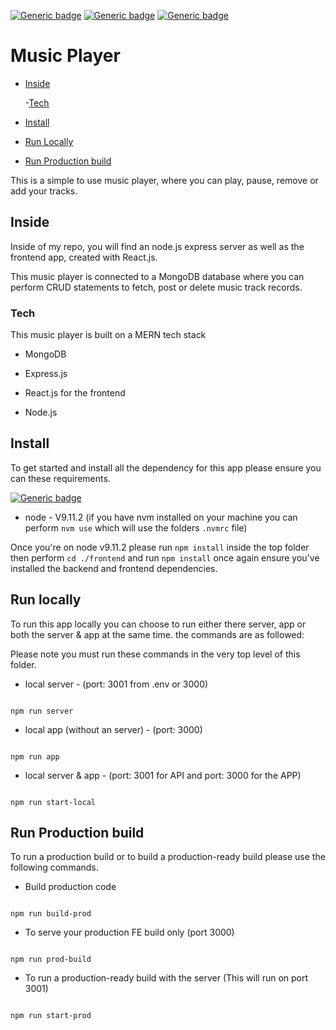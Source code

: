 <span>[![Generic badge](https://img.shields.io/badge/Front%20End-Developed-brightgreen.svg?logo=react)](https://shields.io/) [![Generic badge](https://img.shields.io/badge/REST%20API-Developed-brightgreen.svg?logo=Node.js)](https://shields.io/) [![Generic badge](https://img.shields.io/badge/Database-Developed-brightgreen.svg?logo=MongoDB)](https://shields.io/)</span>

# Music Player

- [Inside](#inside)

  -[Tech](#tech)

- [Install](#install)

- [Run Locally](#local-run)

- [Run Production build](#prod-run)

This is a simple to use music player, where you can play, pause, remove or add your tracks.

## <a name="Inside">Inside</a>

Inside of my repo, you will find an node.js express server as well as the frontend app, created with React.js.

This music player is connected to a MongoDB database where you can perform CRUD statements to fetch, post or delete music track records.

### <a name="tech">Tech</a>

This music player is built on a MERN tech stack

- MongoDB

* Express.js

- React.js for the frontend

* Node.js

## <a name="install">Install</a>

To get started and install all the dependency for this app please ensure you can these requirements.

[![Generic badge](https://img.shields.io/badge/Node-v9.11.2-bright.svg)](https://shields.io/)

- node - V9.11.2 (if you have nvm installed on your machine you can perform `nvm use` which will use the folders `.nvmrc` file)

Once you're on node v9.11.2 please run `npm install` inside the top folder then perform `cd ./frontend` and run `npm install` once again ensure you've installed the backend and frontend dependencies.

## <a name="local-run">Run locally</a>

To run this app locally you can choose to run either there server, app or both the server & app at the same time. the commands are as followed:

Please note you must run these commands in the very top level of this folder.

- local server - (port: 3001 from .env or 3000)

```

npm run server

```

- local app (without an server) - (port: 3000)

```

npm run app

```

- local server & app - (port: 3001 for API and port: 3000 for the APP)

```

npm run start-local

```

## <a name="prod-run">Run Production build</a>

To run a production build or to build a production-ready build please use the following commands.

- Build production code

```

npm run build-prod

```

- To serve your production FE build only (port 3000)

```

npm run prod-build

```

- To run a production-ready build with the server (This will run on port 3001)

```

npm run start-prod

```
